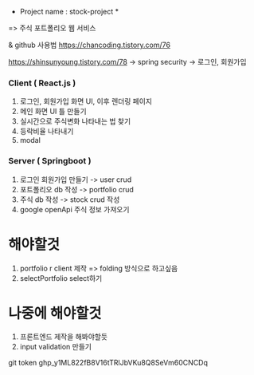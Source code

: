 * Project name : stock-project *

=> 주식 포트폴리오 웹 서비스

& github 사용법
https://chancoding.tistory.com/76

https://shinsunyoung.tistory.com/78
-> spring security
-> 로그인, 회원가입

### Client ( React.js ) ###
1. 로그인, 회원가입 화면 UI, 이후 렌더링 페이지 
2. 메인 화면 UI 틀 만들기
3. 실시간으로 주식변화 나타내는 법 찾기
4. 등락비율 나타내기
5. modal

### Server ( Springboot ) ###

1. 로그인 회원가입 만들기 -> user crud
2. 포트폴리오 db 작성 -> portfolio crud
3. 주식 db 작성 -> stock crud 작성
4. google openApi 주식 정보 가져오기

# 해야할것
1. portfolio r client 제작 => folding 방식으로 하고싶음
2. selectPortfolio select하기

# 나중에 해야할것
1. 프론트엔드 제작을 해봐야할듯
2. input validation 만들기

git token
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

